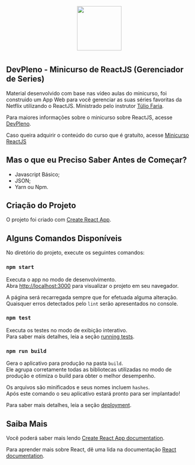 <p align="center">
<img style="-webkit-user-select: none;padding: 10px;" src="https://sentry.io/_assets/logos/react-wordmark-b42c3682d2e7d4895ecd0f7071fa861ea33fc597332fba475c71ca5999d86eba.svg" height="120">
</p>

## DevPleno - Minicurso de ReactJS (Gerenciador de Series)

Material desenvolvido com base nas vídeo aulas do minicurso, foi construido um App Web para você gerenciar as suas séries favoritas da Netflix utilizando o ReactJS. Ministrado pelo instrutor [Túlio Faria](https://github.com/tuliofaria).

Para maiores informações sobre o minicurso sobre ReactJS, acesse [DevPleno](https://www.devpleno.com/).

Caso queira adquirir o conteúdo do curso que é gratuíto, acesse [Minicurso ReactJS](https://www.devpleno.com/serie-reactjs/)

## Mas o que eu Preciso Saber Antes de Começar?

- Javascript Básico;
- JSON;
- Yarn ou Npm.

## Criação do Projeto

O projeto foi criado com [Create React App](https://github.com/facebook/create-react-app).

## Alguns Comandos Disponíveis

No diretório do projeto, execute os seguintes comandos:

### `npm start`

Executa o app no modo de desenvolvimento.<br>
Abra [http://localhost:3000](http://localhost:3000) para visualizar o projeto em seu navegador.

A página será recarregada sempre que for efetuada alguma alteração.<br>
Quaisquer erros detectados pelo `lint` serão apresentados no console.

### `npm test`

Executa os testes no modo de exibição interativo.<br>
Para saber mais detalhes, leia a seção [running tests](https://facebook.github.io/create-react-app/docs/running-tests).

### `npm run build`

Gera o aplicativo para produção na pasta `build`.<br>
Ele agrupa corretamente todas as bibliotecas utilizadas no modo de produção e otimiza o build para obter o melhor desempenho.

Os arquivos são minificados e seus nomes incluem `hashes`.<br>
Após este comando o seu aplicativo estará pronto para ser implantado!

Para saber mais detalhes, leia a seção [deployment](https://facebook.github.io/create-react-app/docs/deployment).

## Saiba Mais

Você poderá saber mais lendo [Create React App documentation](https://facebook.github.io/create-react-app/docs/getting-started).

Para aprender mais sobre React, dê uma lida na documentação [React documentation](https://reactjs.org/).
